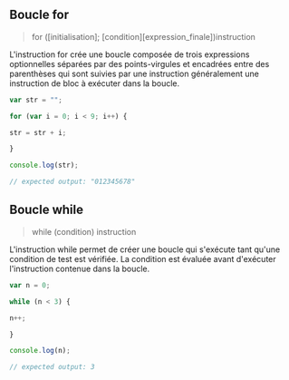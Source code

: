 ## Boucle for

>for ([initialisation]; [condition][expression_finale])instruction

L'instruction for crée une boucle composée de trois expressions optionnelles séparées par des points-virgules et encadrées entre des parenthèses qui sont suivies par une instruction généralement une instruction de bloc à exécuter dans la boucle.
```javascript
var str = "";

for (var i = 0; i < 9; i++) {

str = str + i;

}

console.log(str);

// expected output: "012345678"
```
## Boucle while

>while (condition) instruction

L'instruction while permet de créer une boucle qui s'exécute tant qu'une condition de test est vérifiée. La condition est évaluée avant d'exécuter l'instruction contenue dans la boucle.

``` javascript
var n = 0;

while (n < 3) {

n++;

}

console.log(n);

// expected output: 3

```